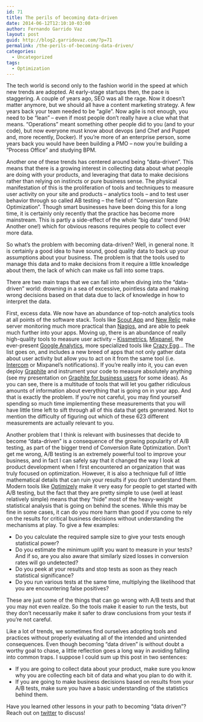 ```yaml
---
id: 71
title: The perils of becoming data-driven
date: 2014-06-12T12:10:10-03:00
author: Fernando Garrido Vaz
layout: post
guid: http://blog2.garridovaz.com/?p=71
permalink: /the-perils-of-becoming-data-driven/
categories:
  - Uncategorized
tags:
  - Optimization
---
```

The tech world is second only to the fashion world in the speed at which new trends are adopted. At early-stage startups then, the pace is staggering. A couple of years ago, SEO was all the rage. Now it doesn&#8217;t matter anymore, but we should all have a content marketing strategy. A few years back your team needed to be &#8220;agile&#8221;. Now agile is not enough, you need to be &#8220;lean&#8221; &#8211; even if most people don&#8217;t really have a clue what that means. &#8220;Operations&#8221; meant something other people did to you (and to your code), but now everyone must know about devops (and Chef and Puppet and, more recently, Docker). If you&#8217;re more of an enterprise person, some years back you would have been building a PMO &#8211; now you&#8217;re building a &#8220;Process Office&#8221; and studying BPM.

Another one of these trends has centered around being &#8220;data-driven&#8221;. This means that there is a growing interest in collecting data about what people are doing with your products, and leveraging that data to make decisions rather than relying on instincts or pure business sense. The physical manifestation of this is the proliferation of tools and techniques to measure user activity on your site and products &#8211; analytics tools &#8211; and to test user behavior through so called AB testing &#8211; the field of &#8220;Conversion Rate Optimization&#8221;. Though smart businesses have been doing this for a long time, it is certainly only recently that the practice has become more mainstream. This is partly a side-effect of the whole &#8220;big data&#8221; trend (HA! Another one!) which for obvious reasons requires people to collect ever more data.

So what&#8217;s the problem with becoming data-driven? Well, in general none. It is certainly a good idea to have sound, good quality data to back up your assumptions about your business. The problem is that the tools used to manage this data and to make decisions from it require a little knowledge about them, the lack of which can make us fall into some traps.

There are two main traps that we can fall into when diving into the &#8220;data-driven&#8221; world: drowning in a sea of excessive, pointless data and making wrong decisions based on that data due to lack of knowledge in how to interpret the data.

First, excess data. We now have an abundance of top-notch analytics tools at all points of the software stack. Tools like [Scout App](https://scoutapp.com/) and [New Relic](http://newrelic.com/) make server monitoring much more practical than [Nagios](http://www.nagios.org/), and are able to peek much further into your apps. Moving up, there is an abundance of really high-quality tools to measure user activity &#8211; [Kissmetrics](https://www.kissmetrics.com/), [Mixpanel](http://mixpanel.com/), the ever-present [Google Analytics](http://www.google.com/analytics/), more specialized tools like [Crazy Egg](http://www.google.com/analytics/)&#8230; The list goes on, and includes a new breed of apps that not only gather data about user activity but allow you to act on it from the same tool (i.e. [Intercom](http://intercom.io/) or Mixpanel&#8217;s notifications). If you&#8217;re really into it, you can even deploy [Graphite](http://graphite.wikidot.com/) and instrument your code to measure absolutely anything (see my presentation on [Graphite for business users](https://speakerdeck.com/garrido/graphite-for-business-users) for some ideas). As you can see, there is a multitude of tools that will let you gather ridiculous amounts of information about everything that is going on in your app. And that is exactly the problem. If you&#8217;re not careful, you may find yourself spending so much time implementing these measurements that you will have little time left to sift through all of this data that gets generated. Not to mention the difficulty of figuring out which of these 623 different measurements are actually relevant to you.

Another problem that I think is relevant with businesses that decide to become &#8220;data-driven&#8221; is a consequence of the growing popularity of A/B testing, as part of the bigger trend of Conversion Rate Optimization. Don&#8217;t get me wrong, A/B testing is an extremely powerful tool to improve your business, and in fact I can safely say that it changed the way I look at product development when I first encountered an organization that was truly focused on optimization. However, it is also a technique full of little mathematical details that can ruin your results if you don&#8217;t understand them. Modern tools like [Optimizely](http://optimizely.com/) make it very easy for people to get started with A/B testing, but the fact that they are pretty simple to use (well at least relatively simple) means that they &#8220;hide&#8221; most of the heavy-weight statistical analysis that is going on behind the scenes. While this may be fine in some cases, it can do you more harm than good if you come to rely on the results for critical business decisions without understanding the mechanisms at play. To give a few examples:

  * Do you calculate the required sample size to give your tests enough statistical power?
  * Do you estimate the minimum uplift you want to measure in your tests? And if so, are you also aware that similarly sized losses in conversion rates will go undetected?
  * Do you peek at your results and stop tests as soon as they reach statistical significance?
  * Do you run various tests at the same time, multiplying the likelihood that you are encountering false positives?

These are just some of the things that can go wrong with A/B tests and that you may not even realize. So the tools make it easier to run the tests, but they don&#8217;t necessarily make it safer to draw conclusions from your tests if you&#8217;re not careful.

Like a lot of trends, we sometimes find ourselves adopting tools and practices without properly evaluating all of the intended and unintended consequences. Even though becoming &#8220;data driven&#8221; is without doubt a worthy goal to chase, a little reflection goes a long way in avoiding falling into common traps. I suppose I could sum up this post in two sentences:

  * If you are going to collect data about your product, make sure you know why you are collecting each bit of data and what you plan to do with it.
  * If you are going to make business decisions based on results from your A/B tests, make sure you have a basic understanding of the statistics behind them.

Have you learned other lessons in your path to becoming &#8220;data driven&#8221;? Reach out on [twitter](http://twitter.com/garrido) to discuss!
